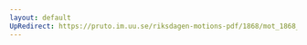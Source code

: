 ```yaml
---
layout: default
UpRedirect: https://pruto.im.uu.se/riksdagen-motions-pdf/1868/mot_1868__fk__24.pdf
---
```


